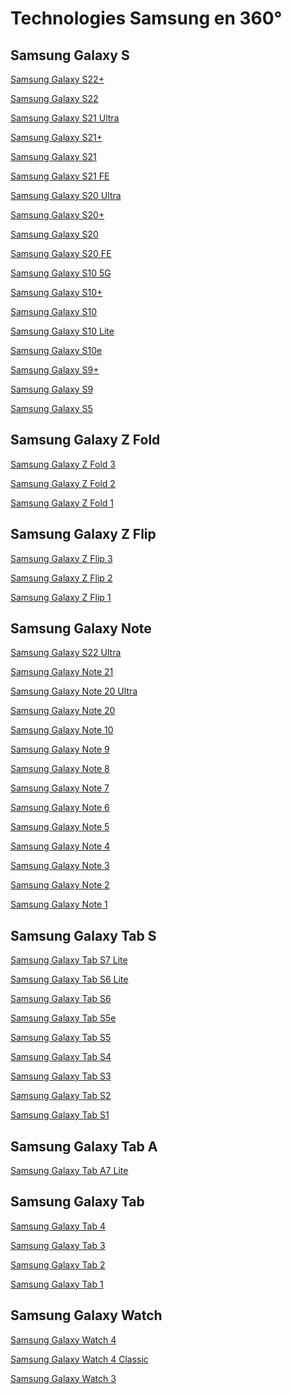 # Technologies Samsung en 360°


Samsung Galaxy S
-----------------
[Samsung Galaxy S22+](http://is.gd/OCl3Je)

[Samsung Galaxy S22](http://is.gd/y09NeO)

[Samsung Galaxy S21 Ultra](http://is.gd/NseGjH)

[Samsung Galaxy S21+](http://is.gd/ezid0d)

[Samsung Galaxy S21](http://is.gd/9vEMso)

[Samsung Galaxy S21 FE](http://is.gd/az9pRf)

[Samsung Galaxy S20 Ultra](http://is.gd/HeDGjv)

[Samsung Galaxy S20+](http://is.gd/Gir4Ln)

[Samsung Galaxy S20](http://is.gd/0i8vno)

[Samsung Galaxy S20 FE](http://is.gd/yHM9Yd)

[Samsung Galaxy S10 5G](http://is.gd/8ppOUw)

[Samsung Galaxy S10+](http://is.gd/RBzN6y)

[Samsung Galaxy S10](http://is.gd/ljDimy)

[Samsung Galaxy S10 Lite](http://is.gd/tSK8QF)

[Samsung Galaxy S10e](http://is.gd/2KdbgH)

[Samsung Galaxy S9+](http://is.gd/xuaJvw)

[Samsung Galaxy S9](http://is.gd/wNJh1M)

[Samsung Galaxy S5](http://is.gd/kCZEpN)


Samsung Galaxy Z Fold
----------------------
[Samsung Galaxy Z Fold 3](http://is.gd/Aceoh5)

[Samsung Galaxy Z Fold 2](http://is.gd/evaMoy)

[Samsung Galaxy Z Fold 1](https://raw.githubusercontent.com/N0ub4x/S4msung/main/404.png)


Samsung Galaxy Z Flip
----------------------
[Samsung Galaxy Z Flip 3](http://is.gd/VqKTJn)

[Samsung Galaxy Z Flip 2](https://raw.githubusercontent.com/N0ub4x/S4msung/main/404.png)

[Samsung Galaxy Z Flip 1](http://is.gd/I7h77G)


Samsung Galaxy Note
--------------------
[Samsung Galaxy S22 Ultra](https://www.samsung.com/global/galaxy/3d-360/viewer/?colorchip_visible=0&title=0&bgcolor=transparent&color-tab-wrap=0&gesture_guide=0&model_name=galaxy-s22-ultra&color=burgundy&zoom=120)

[Samsung Galaxy Note 21](https://raw.githubusercontent.com/N0ub4x/S4msung/main/404.png)

[Samsung Galaxy Note 20 Ultra](https://www.samsung.com/global/galaxy/3d-360/viewer/?bgcolor=fff&model_name=galaxy-note20-ultra&color=mystic-black&colorchip=mystic-bronze,mystic-white,mystic-black&title=0)

[Samsung Galaxy Note 20](http://is.gd/h9OyDm)

[Samsung Galaxy Note 10](http://is.gd/1ydjHz)

[Samsung Galaxy Note 9](http://is.gd/GxQkkX)

[Samsung Galaxy Note 8](http://is.gd/f5QSOF)

[Samsung Galaxy Note 7](http://is.gd/17pmrk)

[Samsung Galaxy Note 6](https://raw.githubusercontent.com/N0ub4x/S4msung/main/404.png)

[Samsung Galaxy Note 5](http://is.gd/4CYWDx)

[Samsung Galaxy Note 4](http://is.gd/W7fmwH)

[Samsung Galaxy Note 3](http://is.gd/3DNNQa)

[Samsung Galaxy Note 2](http://is.gd/GjEBz9)

[Samsung Galaxy Note 1](http://is.gd/ScAbFK)


Samsung Galaxy Tab S
---------------------
[Samsung Galaxy Tab S7 Lite](https://www.youtube.com/watch?v=kgIMZCuM9Tc)

[Samsung Galaxy Tab S6 Lite](http://is.gd/umTqex)

[Samsung Galaxy Tab S6](http://is.gd/Z7U9oi)

[Samsung Galaxy Tab S5e](http://is.gd/iIs0S6)

[Samsung Galaxy Tab S5](https://raw.githubusercontent.com/N0ub4x/S4msung/main/404.png)

[Samsung Galaxy Tab S4](http://is.gd/a0kSZO)

[Samsung Galaxy Tab S3](http://is.gd/SEQlqo)

[Samsung Galaxy Tab S2](http://is.gd/6kwSRL)

[Samsung Galaxy Tab S1](http://is.gd/DWmBhy)


Samsung Galaxy Tab A
---------------------
[Samsung Galaxy Tab A7 Lite](https://www.youtube.com/watch?v=-cI5IHj_qTY)


Samsung Galaxy Tab
-------------------
[Samsung Galaxy Tab 4](http://is.gd/l9oZZO)

[Samsung Galaxy Tab 3](http://is.gd/nGye2W)

[Samsung Galaxy Tab 2](http://is.gd/h0UHU0)

[Samsung Galaxy Tab 1](http://is.gd/CC28aF)


Samsung Galaxy Watch
---------------------
[Samsung Galaxy Watch 4](https://360.hum3d.com/view/223089/)

[Samsung Galaxy Watch 4 Classic](https://360.hum3d.com/view/223094/)

[Samsung Galaxy Watch 3](https://360.hum3d.com/view/216156/)
